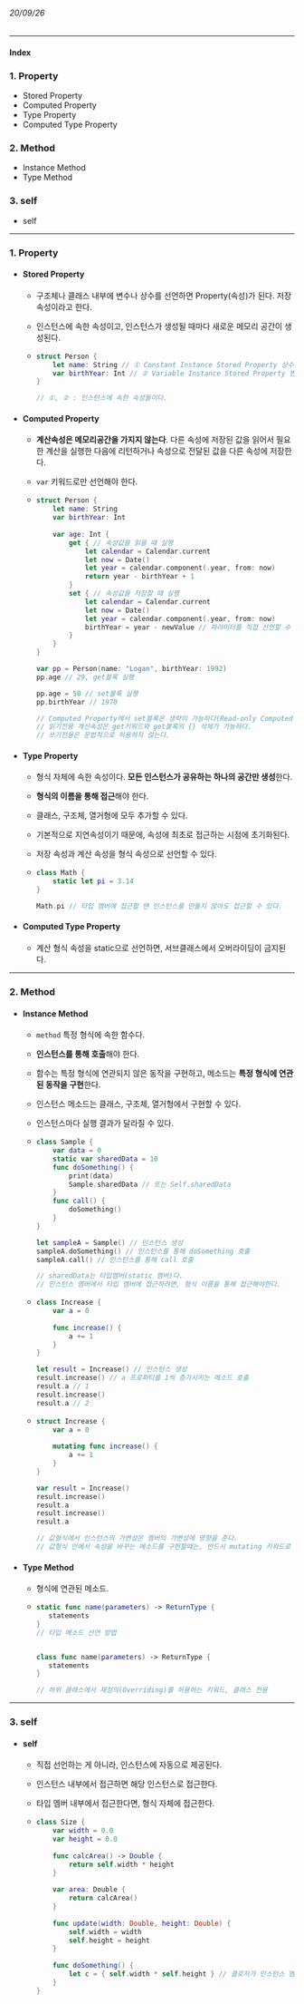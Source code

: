 ###### 20/09/26

------



#### Index

### **1. Property**

- Stored Property
- Computed Property
- Type Property
- Computed Type Property



### **2. Method**

- Instance Method
- Type Method



### **3.  self**

- self



------



### **1.  Property**

- #### Stored Property

  - 구조체나 클래스 내부에 변수나 상수를 선언하면 Property(속성)가 된다. 저장속성이라고 한다.

  - 인스턴스에 속한 속성이고, 인스턴스가 생성될 때마다 새로운 메모리 공간이 생성된다.

  - ```swift
    struct Person {
        let name: String // ① Constant Instance Stored Property 상수저장속성
        var birthYear: Int // ② Variable Instance Stored Property 변수저장속성
    }
    
    // ①, ② : 인스턴스에 속한 속성들이다.
    ```

    

- #### Computed Property

  - **계산속성은 메모리공간을 가지지 않는다**. 다른 속성에 저장된 값을 읽어서 필요한 계산을 실행한 다음에 리턴하거나 속성으로 전달된 값을 다른 속성에 저장한다. 

  - `var` 키워드로만 선언해야 한다.

  - ```swift
    struct Person {
        let name: String 
        var birthYear: Int 
        
        var age: Int {
            get { // 속성값을 읽을 때 실행
                let calendar = Calendar.current
                let now = Date()
                let year = calendar.component(.year, from: now)
                return year - birthYear + 1
            }
            set { // 속성값을 저장할 때 실행
                let calendar = Calendar.current
                let now = Date()
                let year = calendar.component(.year, from: now)
                birthYear = year - newValue // 파라미터를 직접 선언할 수 있지만 보통 생략하고 newValue값을 사용
            }
        }
    }
    
    var pp = Person(name: "Logan", birthYear: 1992)
    pp.age // 29, get블록 실행
    
    pp.age = 50 // set블록 실행
    pp.birthYear // 1970
    
    // Computed Property에서 set블록은 생략이 가능하다(Read-only Computed property, 읽기전용).
    // 읽기전용 계산속성은 get키워드와 get블록의 {} 삭제가 가능하다.
    // 쓰기전용은 문법적으로 허용하지 않는다.
    ```



- #### Type Property

  - 형식 자체에 속한 속성이다. **모든 인스턴스가 공유하는 하나의 공간만 생성**한다.

  - **형식의 이름을 통해 접근**해야 한다.

  - 클래스, 구조체, 열거형에 모두 추가할 수 있다.

  - 기본적으로 지연속성이기 때문에, 속성에 최초로 접근하는 시점에 초기화된다. 

  - 저장 속성과 계산 속성을 형식 속성으로 선언할 수 있다.
  
  - ```swift
    class Math {
        static let pi = 3.14
    }
    
    Math.pi // 타입 멤버에 접근할 땐 인스턴스를 만들지 않아도 접근할 수 있다.
    ```



- #### Computed Type Property

  - 계산 형식 속성을 static으로 선언하면, 서브클래스에서 오버라이딩이 금지된다. 



------



### **2.  Method**

- #### Instance Method

  - `method` 특정 형식에 속한 함수다.

  - **인스턴스를 통해 호출**해야 한다.

  - 함수는 특정 형식에 연관되지 않은 동작을 구현하고, 메소드는 **특정 형식에 연관된 동작을 구현**한다.

  - 인스턴스 메소드는 클래스, 구조체, 열거형에서 구현할 수 있다.

  - 인스턴스마다 실행 결과가 달라질 수 있다.

  - ```swift
    class Sample {
        var data = 0
        static var sharedData = 10
        func doSomething() {
            print(data)
            Sample.sharedData // 또는 Self.sharedData
        }
        func call() {
            doSomething()
        }
    }
    
    let sampleA = Sample() // 인스턴스 생성
    sampleA.doSomething() // 인스턴스를 통해 doSomething 호출
    sampleA.call() // 인스턴스를 통해 call 호출
    
    // sharedData는 타입멤버(static 멤버)다.
    // 인스턴스 멤버에서 타입 멤버에 접근하려면, 형식 이름을 통해 접근해야한다.
    ```

  - ```swift
    class Increase {
        var a = 0
        
        func increase() {
            a += 1
        }
    }
    
    let result = Increase() // 인스턴스 생성
    result.increase() // a 프로퍼티를 1씩 증가시키는 메소드 호출
    result.a // 1
    result.increase()
    result.a // 2
    ```

  - ```swift
    struct Increase {
        var a = 0
        
        mutating func increase() {
            a += 1
        }
    }
    
    var result = Increase()
    result.increase()
    result.a
    result.increase()
    result.a
    
    // 값형식에서 인스턴스의 가변성은 멤버의 가변성에 영향을 준다.
    // 값형식 안에서 속성을 바꾸는 메소드를 구현할때는, 반드시 mutating 키워드로 선언해야 정상적으로 실행된다.
    ```

    

- #### Type Method

  - 형식에 연관된 메소드. 

  - ```swift
    static func name(parameters) -> ReturnType {
       statements
    }
    // 타입 메소드 선언 방법
    
    
    class func name(parameters) -> ReturnType {
       statements
    }
    
    // 하위 클래스에서 재정의(Overriding)를 허용하는 키워드, 클래스 전용
    ```



------



### **3.  self**

- #### self

  - 직접 선언하는 게 아니라, 인스턴스에 자동으로 제공된다.

  - 인스턴스 내부에서 접근하면 해당 인스턴스로 접근한다.

  - 타입 멤버 내부에서 접근한다면, 형식 자체에 접근한다.

  - ```swift
    class Size {
        var width = 0.0
        var height = 0.0
        
        func calcArea() -> Double {
            return self.width * height
        }
        
        var area: Double {
            return calcArea()
        }
        
        func update(width: Double, height: Double) {
            self.width = width
            self.height = height
        }
        
        func doSomething() {
            let c = { self.width * self.height } // 클로저가 인스턴스 멤버에 접근하려면, self를 캡쳐해야한다.
        }
    }
    ```

    